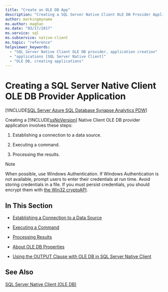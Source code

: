 ```yaml
---
title: "Create an OLE DB App"
description: "Creating a SQL Server Native Client OLE DB Provider Application"
author: markingmyname
ms.author: maghan
ms.date: "03/17/2017"
ms.service: sql
ms.subservice: native-client
ms.topic: "reference"
helpviewer_keywords:
  - "SQL Server Native Client OLE DB provider, application creation"
  - "applications [SQL Server Native Client]"
  - "OLE DB, creating applications"
---
```

# Creating a SQL Server Native Client OLE DB Provider Application
[!INCLUDE[SQL Server Azure SQL Database Synapse Analytics PDW](../../includes/applies-to-version/sql-asdb-asdbmi-asa-pdw.md)]

  Creating a [!INCLUDE[ssNoVersion](../../includes/ssnoversion-md.md)] Native Client OLE DB provider application involves these steps:  
  
1.  Establishing a connection to a data source.  
  
2.  Executing a command.  
  
3.  Processing the results.  

> [!NOTE]  
>  When possible, use Windows Authentication. If Windows Authentication is not available, prompt users to enter their credentials at run time. Avoid storing credentials in a file. If you must persist credentials, you should encrypt them with [the Win32 cryptoAPI](/windows/win32/seccng/cng-portal).  
  
## In This Section  
  
-   [Establishing a Connection to a Data Source](../../relational-databases/native-client-ole-db-provider/establishing-a-connection-to-a-data-source.md)  
  
-   [Executing a Command](../../relational-databases/native-client-ole-db-provider/executing-a-command.md)  
  
-   [Processing Results](../../relational-databases/native-client-ole-db-provider/processing-results.md)  
  
-   [About OLE DB Properties](../../relational-databases/native-client-ole-db-provider/about-ole-db-properties.md)  
  
-   [Using the OUTPUT Clause with OLE DB in SQL Server Native Client](../../relational-databases/native-client-ole-db-provider/using-the-output-clause-with-ole-db-in-sql-server-native-client.md)  
  
## See Also  
 [SQL Server Native Client &#40;OLE DB&#41;](../../relational-databases/native-client/ole-db/sql-server-native-client-ole-db.md)  
  
